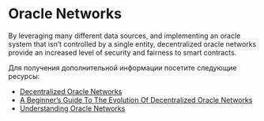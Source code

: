 # Oracle Networks

By leveraging many different data sources, and implementing an oracle system that isn’t controlled by a single entity, decentralized oracle networks provide an increased level of security and fairness to smart contracts.

Для получения дополнительной информации посетите следующие ресурсы:

- [Decentralized Oracle Networks](https://medium.com/coinmonks/decentralized-oracle-networks-9fead28f5fe5)
- [A Beginner’s Guide To The Evolution Of Decentralized Oracle Networks](https://chainlinktoday.com/a-beginners-guide-to-the-evolution-of-decentralized-oracle-networks/)
- [Understanding Oracle Networks](https://coinmetro.com/blog/understanding-oracle-networks/)
